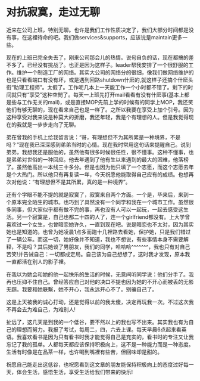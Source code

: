 对抗寂寞，走过无聊
=======

近来在公司上班，特别无聊。也许是我们工作性质决定了，我们大部分时间都是没有事，在这裡待命的吧。我们做services&supports，应该说是maintain更多一些。

现在的上班已完全失去了，刚来公司那会儿的热情。说句自负的话，现在都搞的差不多了。已经没有挑战了。也正是因为这样子。leader帮我安排了一个很舒服的工作。维护一个制造工厂的网络。其实大公司的网络分的很细，像我们做网络维护的也是只看看端口有没有坏，或是遇到回路shutdown什麽的,就这样子还搞个什麽头衔“助理工程师”。太假了。工作呢几本上一天能工作一个小时都不错了。剩下的时间就只有“享受”这种空閒了。每天一上班先打开mail看看有没有什麽事(基本上都是些与工作无关的mail)，或是直接MOP先前上学的时候有的同学上MOP，我还笑他们有够无聊的，现在看来自己也是一样了。之所以我要在享受上加个引号。因为这种享受对我来说是种莫大的折磨，我还年轻，我是个有理想的人。但是我觉得现在的我就是一步步走向了无聊。

弟在曾我的手机上给我留言说：“哥，有理想但不为其所累是一种境界，不是吗？”现在我已深深感到弟弟当时的心情。现在我时常用这句话来提醒自己。说到弟弟，我想我还是服他的，虽然他有很多时候很任性，很不懂事。这种不懂事，也是弟弟对世俗的一种回应。他去年遇到了他有生以来遇到的最大的困难，他落榜了。虽然他高出一本线三十多分。但是也因为他只填了一个志愿，而这个志愿去年是个大热门。所以他只有再复读一年，今天祝愿他能取得自己应有的成绩。也想再次对他说：“有理想但不是其所累，真的是一种境界”。

还有个字眼不能不提的就是寂寞了，寂寞来自两个方面。一个是，毕来后，来到一个原本完全陌生的城市。也巧到了具然没有一个同学和我在一个城市工作。虽然很多同事，但大家似乎都有做不完的事，再也没有人可以一起玩，一起去感受这生活。另一个寂寞是，自己也都二十四的人了，连一个girlfriend都没有。上大学曾喜欢过一个女生，也曾暗恋她许久，一直到现在吧。说是暗恋也不太对，因为其实她也是知道的。也曾为她凌晨1点多而跑十几裡路去看她，保护她，只是我们错过了一辆公车。而这一切，她好像并不知道，我也不想说，有些事情本身不需要解释，不是吗？其后她谈了男朋友，我们的同学，哈哈哈^^^^^^^，我也只有对自己苦笑!并告诫自己：一切都成定局。自己该为自己想想了，这时我才发现，原本我一直都活在别人的影子裡。

在我以为她会和她的他一起快乐的生活的时候，无意间听同学说：他们分手了。我再也压抑不住自己。曾经答应自己对他的决口不提也因为她的不开心而被丢的无影无踪。我要和她联繫，她不开心，我永远开心不了。别骗自己了。

这是上天被我的诚心打动，还是觉得以前的我太傻，决定再玩我一次。不过这次我不再会去为难自己，为难别人!

扯远了，这几天是到我的一个低谷，要不然以上的我也写不出来。其实我也有为自己的理想而努力。我报了考试，每周二，四，六去上课。每天早晨6点起来看英语。我喜欢看书是因为只有看书时我才能觉得自己是充实的，看书时的专注又让我忘记了我的孤单。人都每天都应该保持积极向上，这不是一种能力而是一种态度。生活有时像是在品茶一样，也许喝到嘴裡有些苦，但回味却是甜的。

祝愿自己能走出这低谷，也祝愿看到这文章的朋友能保持积极向上的态度过好每一天，体会生活，感悟生活，享受生活给我们带来的快乐!
